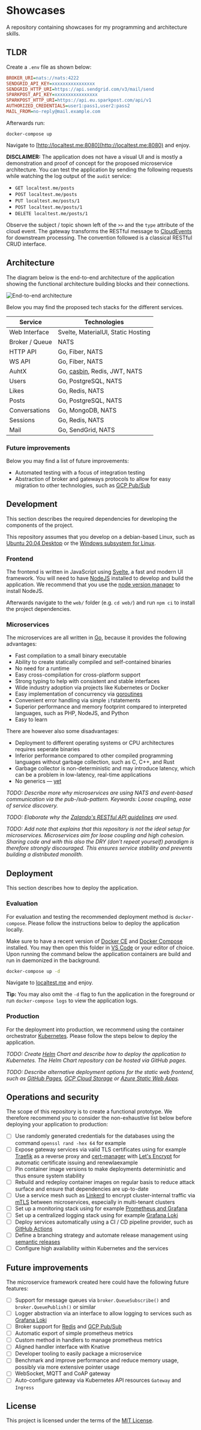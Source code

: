 # Showcases

A repository containing showcases for my programming and architecture skills.

## TLDR

Create a `.env` file as shown below:

```ini
BROKER_URI=nats://nats:4222
SENDGRID_API_KEY=xxxxxxxxxxxxxxxx
SENDGRID_HTTP_URI=https://api.sendgrid.com/v3/mail/send
SPARKPOST_API_KEY=xxxxxxxxxxxxxxxx
SPARKPOST_HTTP_URI=https://api.eu.sparkpost.com/api/v1
AUTHORIZED_CREDENTIALS=user1:pass1,user2:pass2
MAIL_FROM=no-reply@mail.example.com
```

Afterwards run:

```shell
docker-compose up
```

Navigate to [http://localtest.me:8080](http://localtest.me:8080) and enjoy.

**DISCLAIMER:** The application does not have a visual UI and is mostly a demonstration and proof of concept for the proposed microservice architecture. You can test the application by sending the following requests while watching the log output of the `audit` service:

- `GET localtest.me/posts`
- `POST localtest.me/posts`
- `PUT localtest.me/posts/1`
- `POST localtest.me/posts/1`
- `DELETE localtest.me/posts/1`

Observe the subject / topic shown left of the `>>` and the `type` attribute of the cloud event. The gateway transforms the RESTful message to [CloudEvents](https://cloudevents.io/) for downstream processing. The convention followed is a classical RESTful CRUD interface.

## Architecture

The diagram below is the end-to-end architecture of the application showing the functional architecture building blocks and their connections.

![End-to-end architecture](./docs/e2e-architecture.png)

Below you may find the proposed tech stacks for the different services.

| Service        | Technologies                                        |
| -------------- | --------------------------------------------------- |
| Web Interface  | Svelte, MaterialUI, Static Hosting                  |
| Broker / Queue | NATS                                                |
| HTTP API       | Go, Fiber, NATS                                     |
| WS API         | Go, Fiber, NATS                                     |
| AuhtX          | Go, [casbin](https://casbin.org/), Redis, JWT, NATS |
| Users          | Go, PostgreSQL, NATS                                |
| Likes          | Go, Redis, NATS                                     |
| Posts          | Go, PostgreSQL, NATS                                |
| Conversations  | Go, MongoDB, NATS                                   |
| Sessions       | Go, Redis, NATS                                     |
| Mail           | Go, SendGrid, NATS                                  |

### Future improvements

Below you may find a list of future improvements:

- Automated testing with a focus of integration testing
- Abstraction of broker and gateways protocols to allow for easy migration to other technologies, such as [GCP Pub/Sub](https://cloud.google.com/pubsub)

## Development

This section describes the required dependencies for developing the components of the project.

This repository assumes that you develop on a debian-based Linux, such as [Ubuntu 20.04 Desktop](https://ubuntu.com/download/desktop) or the [Windows subsystem for Linux](https://docs.microsoft.com/en-us/windows/wsl/install).

### Frontend

The frontend is written in JavaScript using [Svelte](https://svelte.dev/), a fast and modern UI framework. You will need to have [NodeJS](https://nodejs.org/en/) installed to develop and build the application. We recommend that you use the [node version manager](https://github.com/nvm-sh/nvm) to install NodeJS.

Afterwards navigate to the `web/` folder (e.g. `cd web/`) and run `npm ci` to install the project dependencies.

### Microservices

The microservices are all written in [Go](https://golang.org/), because it provides the following advantages:

- Fast compilation to a small binary executable
- Ability to create statically compiled and self-contained binaries
- No need for a runtime
- Easy cross-compilation for cross-platform support
- Strong typing to help with consistent and stable interfaces
- Wide industry adoption via projects like Kubernetes or Docker
- Easy implementation of concurrency via [goroutines](https://gobyexample.com/goroutines)
- Convenient error handling via simple `if`statements
- Superior performance and memory footprint compared to interpreted languages, such as PHP, NodeJS, and Python
- Easy to learn

There are however also some disadvantages:

- Deployment to different operating systems or CPU architectures requires seperate binaries
- Inferior performance compared to other compiled programming languages without garbage collection, such as C, C++, and Rust
- Garbage collector is non-deterministic and may introduce latency, which can be a problem in low-latency, real-time applications
- No generics — [yet](https://bitfieldconsulting.com/golang/generics)

_TODO: Describe more why microservices are using NATS and event-based communication via the pub-/sub-pattern. Keywords: Loose coupling, ease of service discovery._

_TODO: Elaborate why the [Zalando's RESTful API guidelines](https://opensource.zalando.com/restful-api-guidelines/) are used._

_TODO: Add note that explains that this repository is not the ideal setup for microservices. Microservices aim for loose coupling and high cohesion. Sharing code and with this also the DRY (don't repeat yourself) paradigm is therefore strongly discouraged. This ensures service stability and prevents building a distributed monolith._

## Deployment

This section describes how to deploy the application.

### Evaluation

For evaluation and testing the recommended deployment method is `docker-compose`. Please follow the instructions below to deploy the application locally.

Make sure to have a recent version of [Docker CE](https://docs.docker.com/engine/install/ubuntu/) and [Docker Compose](https://docs.docker.com/compose/) installed. You may then open this folder in [VS Code](https://code.visualstudio.com/) or your editor of choice. Upon running the command below the application containers are build and run in daemonized in the background.

```bash
docker-compose up -d
```

Navigate to [localtest.me](http://localtest.me) and enjoy.

**Tip:** You may also omit the `-d` flag to fun the application in the foreground or run `docker-compose logs` to view the application logs.

### Production

For the deployment into production, we recommend using the container orchestrator [Kubernetes](https://kubernetes.io/). Please follow the steps below to deploy the application.

_TODO: Create [Helm](https://helm.sh/) Chart and describe how to deploy the application to Kubernetes. The Helm Chart repository can be hosted via GitHub pages._

_TODO: Describe alternative deployment options for the static web frontend, such as [GitHub Pages](https://pages.github.com/), [GCP Cloud Storage](https://cloud.google.com/storage/docs/hosting-static-website) or [Azure Static Web Apps](https://docs.microsoft.com/en-us/azure/static-web-apps/plans)._

## Operations and security

The scope of this repository is to create a functional prototype. We therefore recommend you to consider the non-exhaustive list below before deploying your application to production:

- [ ] Use randomly generated credentials for the databases using the command `openssl rand -hex 64` for example
- [ ] Expose gateway services via valid TLS certificates using for example [Traefik](https://doc.traefik.io/traefik/providers/kubernetes-gateway/) as a reverse proxy and [cert-manager](https://cert-manager.io/docs/) with [Let's Encrypt](https://letsencrypt.org/) for automatic certificate issuing and renewlaexample
- [ ] Pin container image versions to make deployments deterministic and thus ensure system stability
- [ ] Rebuild and redeploy container images on regular basis to reduce attack surface and ensure that dependencies are up-to-date
- [ ] Use a service mesh such as [Linkerd](https://linkerd.io/) to encrypt cluster-internal traffic via [mTLS](https://linkerd.io/2.11/features/automatic-mtls/) between microservices, especially in multi-tenant clusters
- [ ] Set up a monitoring stack using for example [Prometheus and Grafana](https://prometheus.io/docs/visualization/grafana/)
- [ ] Set up a centralized logging stack using for example [Grafana Loki](https://grafana.com/oss/loki/)
- [ ] Deploy services automatically using a CI / CD pipeline provider, such as [GitHub Actions](https://github.com/features/actions)
- [ ] Define a branching strategy and automate release management using [semantic releases](https://github.com/semantic-release/semantic-release)
- [ ] Configure high availability within Kubernetes and the services

## Future improvements

The microservice framework created here could have the following future features:

- [ ] Support for message queues via `broker.QueueSubscribe()` and `broker.QueuePublish()` or similar
- [ ] Logger abstraction via an interface to allow logging to services such as [Grafana Loki](https://grafana.com/oss/loki/)
- [ ] Broker support for [Redis](https://redis.io/) and [GCP Pub/Sub](https://cloud.google.com/pubsub)
- [ ] Automatic export of simple prometheus metrics
- [ ] Custom method in handlers to manage prometheus metrics
- [ ] Aligned handler interface with Knative
- [ ] Developer tooling to easily package a microservice
- [ ] Benchmark and improve performance and reduce memory usage, possibly via more extensive pointer usage
- [ ] WebSocket, MQTT and CoAP gateway
- [ ] Auto-configure gateway via Kubernetes API resources `Gateway` and `Ingress`

## License

This project is licensed under the terms of the [MIT License](./LICENSE.md).
